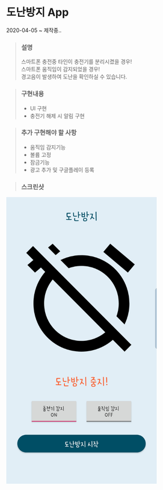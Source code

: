 도난방지 App
============
2020-04-05 ~ 제작중..

> ### 설명
> 스마트폰 충전중 타인이 충전기를 분리시켰을 경우!  
> 스마트폰 움직임이 감지되었을 경우!  
> 경고음이 발생하여 도난을 확인하실 수 있습니다.

> ### 구현내용
> + UI 구현
> + 충전기 해제 시 알림 구현

> ### 추가 구현해야 할 사항
> + 움직임 감지기능
> + 볼륨 고정
> + 잠금기능
> + 광고 추가 및 구글플레이 등록

> ### 스크린샷
<img src="/AntiTheft.jpg" width="400px"/><br>
